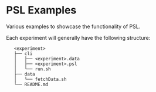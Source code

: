 # PSL Examples

Various examples to showcase the functionality of PSL.

Each experiment will generally have the following structure:
```
   <experiment>
   ├── cli
   │   ├── <experiment>.data
   │   ├── <experiment>.psl
   │   └── run.sh
   ├── data
   │   └── fetchData.sh
   └── README.md
```
